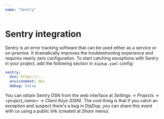 ```yaml
---
name: "Sentry"
---
```


# Sentry integration

Sentry is an error tracking software that can be used either as a service or on-premise. It dramatically improves the troubleshooting experience and requires nearly zero configuration. To start catching exceptions with Sentry in your project, add the following section in `dipdup.yaml` config:

```yaml [dipdup.yaml]
sentry:
  dsn: https://...
  environment: dev
  debug: False
```

You can obtain Sentry DSN from the web interface at _Settings -> Projects -> <project\_name> -> Client Keys (DSN)_. The cool thing is that if you catch an exception and suspect there's a bug in DipDup, you can share this event with us using a public link (created at _Share_ menu).

<!-- TODO: here was a link to crash reporting page, which was removed -->
